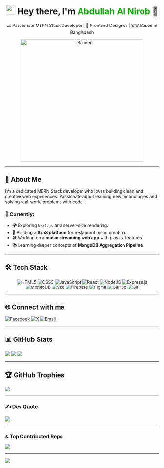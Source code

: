 
<h1 align="center">
  <img src="https://emojis.slackmojis.com/emojis/images/1531849430/4246/blob-sunglasses.gif" width="30"/> 
  Hey there, I'm <span style="color:#0aad00;">Abdullah Al Nirob</span> 👋
</h1>

<p align="center">
  💻 Passionate MERN Stack Developer | 🎨 Frontend Designer | 🇧🇩 Based in Bangladesh
</p>

<p align="center">
  <img src="https://user-images.githubusercontent.com/74038190/219923823-bf1ce878-c6b8-4faa-be07-93e6b1006521.gif" alt="Banner" width="400" />
</p>

---

## 🧠 About Me

I’m a dedicated MERN Stack developer who loves building clean and creative web experiences. Passionate about learning new technologies and solving real-world problems with code.

### 📌 Currently:
- 🌍 Exploring `Next.js` and server-side rendering.
- 🧠 Building a **SaaS platform** for restaurant menu creation.
- 🛠️ Working on a **music streaming web app** with playlist features.
- 📚 Learning deeper concepts of **MongoDB Aggregation Pipeline**.

---

## 🛠️ Tech Stack

<div align="center">
  
  ![HTML5](https://img.shields.io/badge/html5-%23E34F26.svg?style=for-the-badge&logo=html5&logoColor=white)
  ![CSS3](https://img.shields.io/badge/css3-%231572B6.svg?style=for-the-badge&logo=css3&logoColor=white)
  ![JavaScript](https://img.shields.io/badge/javascript-%23323330.svg?style=for-the-badge&logo=javascript&logoColor=%23F7DF1E)
  ![React](https://img.shields.io/badge/react-%2320232a.svg?style=for-the-badge&logo=react&logoColor=%2361DAFB)
  ![NodeJS](https://img.shields.io/badge/node.js-6DA55F?style=for-the-badge&logo=node.js&logoColor=white)
  ![Express.js](https://img.shields.io/badge/express.js-%23404d59.svg?style=for-the-badge&logo=express&logoColor=%2361DAFB)
  ![MongoDB](https://img.shields.io/badge/MongoDB-%234ea94b.svg?style=for-the-badge&logo=mongodb&logoColor=white)
  ![Vite](https://img.shields.io/badge/vite-%23646CFF.svg?style=for-the-badge&logo=vite&logoColor=white)
  ![Firebase](https://img.shields.io/badge/firebase-a08021?style=for-the-badge&logo=firebase&logoColor=ffcd34)
  ![Figma](https://img.shields.io/badge/figma-%23F24E1E.svg?style=for-the-badge&logo=figma&logoColor=white)
  ![GitHub](https://img.shields.io/badge/github-%23121011.svg?style=for-the-badge&logo=github&logoColor=white)
  ![Git](https://img.shields.io/badge/git-%23F05033.svg?style=for-the-badge&logo=git&logoColor=white)

</div>

---

## 🌐 Connect with me

[![Facebook](https://img.shields.io/badge/Facebook-%231877F2.svg?logo=Facebook&logoColor=white)](https://facebook.com/dev.abdullahalnirob) 
[![X](https://img.shields.io/badge/X-black.svg?logo=X&logoColor=white)](https://x.com/AbdullahN66467) 
[![Email](https://img.shields.io/badge/Email-D14836?logo=gmail&logoColor=white)](mailto:abdullahalnirob12@gmail.com)

---

## 📊 GitHub Stats

![](https://github-readme-stats.vercel.app/api?username=abdullahalnirob&theme=merko&hide_border=false&include_all_commits=true&count_private=false)
![](https://nirzak-streak-stats.vercel.app/?user=abdullahalnirob&theme=merko&hide_border=false)
![](https://github-readme-stats.vercel.app/api/top-langs/?username=abdullahalnirob&theme=merko&hide_border=false&layout=compact)

---

## 🏆 GitHub Trophies

![](https://github-profile-trophy.vercel.app/?username=abdullahalnirob&theme=merko&no-frame=false&no-bg=true&margin-w=4)

---

### ✍️ Dev Quote

![](https://quotes-github-readme.vercel.app/api?type=horizontal&theme=radical)

---

### 🔝 Top Contributed Repo

![](https://github-contributor-stats.vercel.app/api?username=abdullahalnirob&limit=5&theme=dark&combine_all_yearly_contributions=true)

---

[![](https://visitcount.itsvg.in/api?id=abdullahalnirob&icon=0&color=0)](https://visitcount.itsvg.in)


